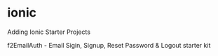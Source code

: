 # ionic
Adding Ionic Starter Projects 

f2EmailAuth - Email Sigin, Signup, Reset Password & Logout starter kit
